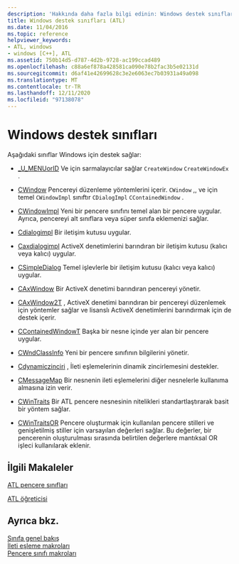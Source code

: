 ```yaml
---
description: 'Hakkında daha fazla bilgi edinin: Windows destek sınıfları'
title: Windows destek sınıfları (ATL)
ms.date: 11/04/2016
ms.topic: reference
helpviewer_keywords:
- ATL, windows
- windows [C++], ATL
ms.assetid: 750b14d5-d787-4d2b-9728-ac199ccad489
ms.openlocfilehash: c88a6ef878a428581ca090e78b2fac3b5e02131d
ms.sourcegitcommit: d6af41e42699628c3e2e6063ec7b03931a49a098
ms.translationtype: MT
ms.contentlocale: tr-TR
ms.lasthandoff: 12/11/2020
ms.locfileid: "97138078"
---
```

# <a name="windows-support-classes"></a>Windows destek sınıfları

Aşağıdaki sınıflar Windows için destek sağlar:

- [_U_MENUorID](../atl/reference/u-menuorid-class.md) Ve için sarmalayıcılar sağlar `CreateWindow` `CreateWindowEx` .

- [CWindow](../atl/reference/cwindow-class.md) Pencereyi düzenleme yöntemlerini içerir. `CWindow` ,, ve için temel `CWindowImpl` sınıftır `CDialogImpl` `CContainedWindow` .

- [CWindowImpl](../atl/reference/cwindowimpl-class.md) Yeni bir pencere sınıfını temel alan bir pencere uygular. Ayrıca, pencereyi alt sınıflara veya süper sınıfa eklemenizi sağlar.

- [Cdialogimpl](../atl/reference/cdialogimpl-class.md) Bir iletişim kutusu uygular.

- [Caxdialogimpl](../atl/reference/caxdialogimpl-class.md) ActiveX denetimlerini barındıran bir iletişim kutusu (kalıcı veya kalıcı) uygular.

- [CSimpleDialog](../atl/reference/csimpledialog-class.md) Temel işlevlerle bir iletişim kutusu (kalıcı veya kalıcı) uygular.

- [CAxWindow](../atl/reference/caxwindow-class.md) Bir ActiveX denetimi barındıran pencereyi yönetir.

- [CAxWindow2T](../atl/reference/caxwindow2t-class.md) , ActiveX denetimi barındıran bir pencereyi düzenlemek için yöntemler sağlar ve lisanslı ActiveX denetimlerini barındırmak için de destek içerir.

- [CContainedWindowT](../atl/reference/ccontainedwindowt-class.md) Başka bir nesne içinde yer alan bir pencere uygular.

- [CWndClassInfo](../atl/reference/cwndclassinfo-class.md) Yeni bir pencere sınıfının bilgilerini yönetir.

- [Cdynamiczinciri](../atl/reference/cdynamicchain-class.md) , İleti eşlemelerinin dinamik zincirlemesini destekler.

- [CMessageMap](../atl/reference/cmessagemap-class.md) Bir nesnenin ileti eşlemelerini diğer nesnelerle kullanıma almasına izin verir.

- [CWinTraits](../atl/reference/cwintraits-class.md) Bir ATL pencere nesnesinin nitelikleri standartlaştırarak basit bir yöntem sağlar.

- [CWinTraitsOR](../atl/reference/cwintraitsor-class.md) Pencere oluşturmak için kullanılan pencere stilleri ve genişletilmiş stiller için varsayılan değerleri sağlar. Bu değerler, bir pencerenin oluşturulması sırasında belirtilen değerlere mantıksal OR işleci kullanılarak eklenir.

## <a name="related-articles"></a>İlgili Makaleler

[ATL pencere sınıfları](../atl/atl-window-classes.md)

[ATL öğreticisi](../atl/active-template-library-atl-tutorial.md)

## <a name="see-also"></a>Ayrıca bkz.

[Sınıfa genel bakış](../atl/atl-class-overview.md)<br/>
[İleti eşleme makroları](../atl/reference/message-map-macros-atl.md)<br/>
[Pencere sınıfı makroları](../atl/reference/window-class-macros.md)
